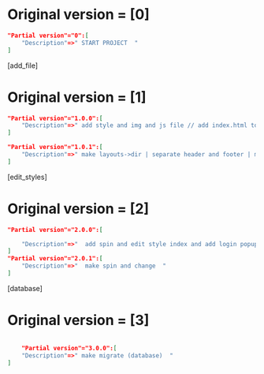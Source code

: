 # Original version = [0]
```json
"Partial version"="0":[
    "Description"=>" START PROJECT  " 
]
```

[add_file]
# Original version = [1]
```json
"Partial version"="1.0.0":[
    "Description"=>" add style and img and js file // add index.html to view  " 
]

"Partial version"="1.0.1":[
    "Description"=>" make layouts->dir | separate header and footer | make index , register and login  " 
]
```
[edit_styles]
# Original version = [2]
```json
"Partial version"="2.0.0":[

    "Description"=>"  add spin and edit style index and add login popup "
]
"Partial version"="2.0.1":[
    "Description"=>"  make spin and change  "
]
```
[database]
# Original version = [3]
```json

    "Partial version"="3.0.0":[
    "Description"=>" make migrate (database)  "
]


